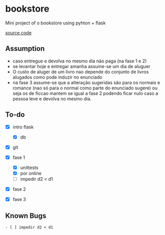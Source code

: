 # bookstore
Mini project of o bookstore using pyhton + flask

[source code](https://github.com/MjBordalo/bookstore)

## Assumption
* caso entregue e devolva no mesmo dia não paga (na fase 1 e 2)
*  se levantar hoje e entregar amanha assume-se um dia de aluguer
* O custo de aluger de um livro nao depende do conjunto de livros alugados como pode induzir no enunciado
* na fase 3 assume-se que a alteração sugeridas são para os normais e romance (nao só para o normal como parte do enunciado sugere) ou seja os de ficcao mantem se igual a fase 2 podendo ficar nulo caso a pessoa leve e devolva no mesmo dia.


## To-do
- [x] intro flask
    - [x] db
- [x] git
- [x] fase 1
    - [x] unittests
    - [x] por online
    - [ ] impedir d2 < d1
- [x] fase 2
- [x] fase 3


## Known Bugs
    - [ ] impedir d2 < d1